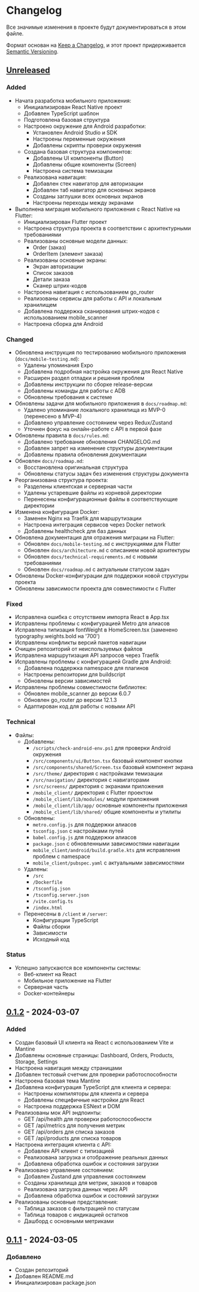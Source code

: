 # Changelog

Все значимые изменения в проекте будут документироваться в этом файле.

Формат основан на [Keep a Changelog](https://keepachangelog.com/en/1.0.0/),
и этот проект придерживается [Semantic Versioning](https://semver.org/spec/v2.0.0.html).

## [Unreleased]

### Added
- Начата разработка мобильного приложения:
  - Инициализирован React Native проект
  - Добавлен TypeScript шаблон
  - Подготовлена базовая структура
  - Настроено окружение для Android разработки:
    - Установлен Android Studio и SDK
    - Настроены переменные окружения
    - Добавлены скрипты проверки окружения
  - Создана базовая структура компонентов:
    - Добавлены UI компоненты (Button)
    - Добавлены общие компоненты (Screen)
    - Настроена система темизации
  - Реализована навигация:
    - Добавлен стек навигатор для авторизации
    - Добавлен таб навигатор для основных экранов
    - Созданы заглушки всех основных экранов
    - Настроены переходы между экранами
- Выполнена миграция мобильного приложения с React Native на Flutter:
  - Инициализирован Flutter проект
  - Настроена структура проекта в соответствии с архитектурными требованиями
  - Реализованы основные модели данных:
    - Order (заказ)
    - OrderItem (элемент заказа)
  - Реализованы основные экраны:
    - Экран авторизации
    - Список заказов
    - Детали заказа
    - Сканер штрих-кодов
  - Настроена навигация с использованием go_router
  - Реализованы сервисы для работы с API и локальным хранилищем
  - Добавлена поддержка сканирования штрих-кодов с использованием mobile_scanner
  - Настроена сборка для Android

### Changed
- Обновлена инструкция по тестированию мобильного приложения (`docs/mobile-testing.md`):
  - Удалены упоминания Expo
  - Добавлена подробная настройка окружения для React Native
  - Расширен раздел отладки и решения проблем
  - Добавлены инструкции по сборке release-версии
  - Добавлены команды для работы с ADB
  - Обновлены требования к системе
- Обновлены задачи для мобильного приложения в `docs/roadmap.md`:
  - Удалено упоминание локального хранилища из MVP-0 (перенесено в MVP-4)
  - Добавлено управление состоянием через Redux/Zustand
  - Уточнен фокус на онлайн-работе с API в первой фазе
- Обновлены правила в `docs/rules.md`:
  - Добавлено требование обновления CHANGELOG.md
  - Добавлен запрет на изменение структуры документации
  - Добавлены правила обновления документации
- Обновлен `docs/roadmap.md`:
  - Восстановлена оригинальная структура
  - Обновлены статусы задач без изменения структуры документа
- Реорганизована структура проекта:
  - Разделены клиентская и серверная части
  - Удалены устаревшие файлы из корневой директории
  - Перенесены конфигурационные файлы в соответствующие директории
- Изменена конфигурация Docker:
  - Заменен Nginx на Traefik для маршрутизации
  - Настроена интеграция сервисов через Docker network
  - Добавлены healthcheck для баз данных
- Обновлена документация для отражения миграции на Flutter:
  - Обновлен `docs/mobile-testing.md` с инструкциями для Flutter
  - Обновлен `docs/architecture.md` с описанием новой архитектуры
  - Обновлен `docs/technical-requirements.md` с новыми требованиями
  - Обновлен `docs/roadmap.md` с актуальным статусом задач
- Обновлены Docker-конфигурации для поддержки новой структуры проекта
- Обновлены зависимости проекта для совместимости с Flutter

### Fixed
- Исправлена ошибка с отсутствием импорта React в App.tsx
- Исправлены проблемы с конфигурацией Metro для алиасов
- Исправлена типизация fontWeight в HomeScreen.tsx (заменено typography.weights.bold на '700')
- Исправлены конфликты версий пакетов навигации
- Очищен репозиторий от неиспользуемых файлов
- Исправлена маршрутизация API запросов через Traefik
- Исправлены проблемы с конфигурацией Gradle для Android:
  - Добавлена поддержка namespace для плагинов
  - Настроены репозитории для buildscript
  - Обновлены версии зависимостей
- Исправлены проблемы совместимости библиотек:
  - Обновлен mobile_scanner до версии 6.0.7
  - Обновлен go_router до версии 12.1.3
  - Адаптирован код для работы с новыми API

### Technical
- Файлы:
  - Добавлены:
    - `/scripts/check-android-env.ps1` для проверки Android окружения
    - `/src/components/ui/Button.tsx` базовый компонент кнопки
    - `/src/components/shared/Screen.tsx` базовый компонент экрана
    - `/src/theme/` директория с настройками темизации
    - `/src/navigation/` директория с навигаторами
    - `/src/screens/` директория с экранами приложения
    - `/mobile_client/` директория с Flutter проектом
    - `/mobile_client/lib/modules/` модули приложения
    - `/mobile_client/lib/app/` основные компоненты приложения
    - `/mobile_client/lib/shared/` общие компоненты и утилиты
  - Обновлены:
    - `metro.config.js` для поддержки алиасов
    - `tsconfig.json` с настройками путей
    - `babel.config.js` для поддержки алиасов
    - `package.json` с обновленными зависимостями навигации
    - `mobile_client/android/build.gradle.kts` для исправления проблем с namespace
    - `mobile_client/pubspec.yaml` с актуальными зависимостями
  - Удалены:
    - `/src`
    - `/Dockerfile`
    - `/tsconfig.json`
    - `/tsconfig.server.json`
    - `/vite.config.ts`
    - `/index.html`
  - Перенесены в `/client` и `/server`:
    - Конфигурации TypeScript
    - Файлы сборки
    - Зависимости
    - Исходный код

### Status
- Успешно запускаются все компоненты системы:
  - Веб-клиент на React
  - Мобильное приложение на Flutter
  - Серверная часть
  - Docker-контейнеры

## [0.1.2] - 2024-03-07

### Added
- Создан базовый UI клиента на React с использованием Vite и Mantine
- Добавлены основные страницы: Dashboard, Orders, Products, Storage, Settings
- Настроена навигация между страницами
- Добавлен тестовый счетчик для проверки работоспособности
- Настроена базовая тема Mantine
- Добавлена конфигурация TypeScript для клиента и сервера:
  - Настроены компиляторы для клиента и сервера
  - Добавлены специфичные настройки для React
  - Настроена поддержка ESNext и DOM
- Реализованы мок API эндпоинты:
  - GET /api/health для проверки работоспособности
  - GET /api/metrics для получения метрик
  - GET /api/orders для списка заказов
  - GET /api/products для списка товаров
- Настроена интеграция клиента с API:
  - Добавлен API клиент с типизацией
  - Реализована загрузка и отображение реальных данных
  - Добавлена обработка ошибок и состояния загрузки
- Реализовано управление состоянием:
  - Добавлен Zustand для управления состоянием
  - Созданы хранилища для метрик, заказов и товаров
  - Реализована загрузка данных через API
  - Добавлена обработка ошибок и состояний загрузки
- Реализованы основные представления:
  - Таблица заказов с фильтрацией по статусам
  - Таблица товаров с индикацией остатков
  - Дашборд с основными метриками

## [0.1.1] - 2024-03-05

### Добавлено
- Создан репозиторий
- Добавлен README.md
- Инициализирован package.json

[Unreleased]: https://github.com/username/wb-assistant/compare/v0.1.2...HEAD
[0.1.2]: https://github.com/username/wb-assistant/compare/v0.1.1...v0.1.2
[0.1.1]: https://github.com/username/wb-assistant/releases/tag/v0.1.1 